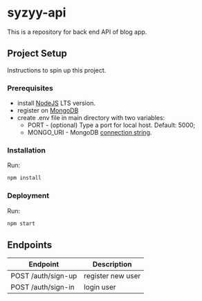 # syzyy-api

This is a repository for back end API of blog app.

## Project Setup

Instructions to spin up this project.

### Prerequisites

- install [NodeJS](https://nodejs.org/) LTS version.
- register on [MongoDB](https://www.mongodb.com/)
- create .env file in main directory with two variables:
  - PORT - (optional) Type a port for local host. Default: 5000;
  - MONGO_URI - MongoDB [connection string](https://www.mongodb.com/docs/manual/reference/connection-string/).

### Installation

Run:

```bash
npm install
```

### Deployment

Run:

```bash
npm start
```

## Endpoints

| Endpoint           | Description       |
| ------------------ | ----------------- |
| POST /auth/sign-up | register new user |
| POST /auth/sign-in | login user        |
